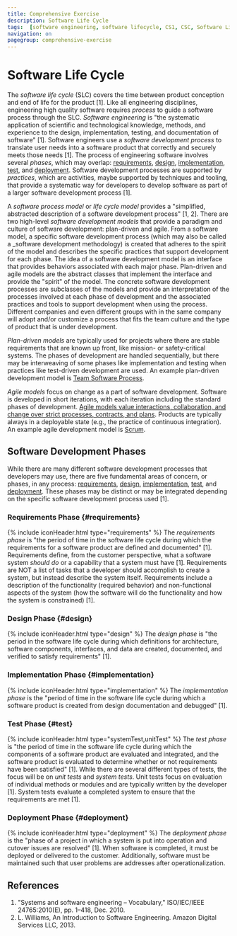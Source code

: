 ```yaml
---
title: Comprehensive Exercise
description: Software Life Cycle
tags:  [software engineering, software lifecycle, CS1, CSC, Software Life Cycle]
navigation: on
pagegroup: comprehensive-exercise
---
```

# Software Life Cycle
The _software life cycle_ (SLC) covers the time between product conception and end of life for the product [1].  Like all engineering disciplines, engineering high quality software requires _process_ to guide a software process through the SLC. _Software engineering_ is "the systematic application of scientific and technological knowledge, methods, and experience to the design, implementation, testing, and documentation of software" [1].  Software engineers use a _software development process_ to translate user needs into a software product that correctly and securely meets those needs [1]. The process of engineering software involves several _phases_, which may overlap: [requirements](#requirements), [design](#design), [implementation](#implementation), [test](#test), and [deployment](#deployment).  Software development processes are supported by _practices_, which are activities, maybe supported by techniques and tooling, that provide a systematic way for developers to develop software as part of a larger software development process [1].

A _software process model_ or _life cycle model_ provides a "simplified, abstracted description of a software development process" [1, 2].  There are two high-level _software development models_ that provide a paradigm and culture of software development: plan-driven and agile.  From a software model, a specific software development process (which may also be called a _software development methodology) is created that adheres to the spirit of the model and describes the specific practices that support development for each phase.  The idea of a software development model is an interface that provides behaviors associated with each major phase.  Plan-driven and agile models are the abstract classes that implement the interface and provide the "spirit" of the model.  The concrete software development processes are subclasses of the models and provide an interpretation of the processes involved at each phase of development and the associated practices and tools to support development when using the process.  Different companies and even different groups with in the same company will adopt and/or customize a process that fits the team culture and the type of product that is under development.  

_Plan-driven models_ are typically used for projects where there are stable requirements that are known up front, like mission- or safety-critical systems.  The phases of development are handled sequentially, but there may be interweaving of some phases like implementation and testing when practices like test-driven development are used.  An example plan-driven development model is [Team Software Process](http://www.sei.cmu.edu/tsp/).

_Agile models_ focus on change as a part of software development.  Software is developed in short iterations, with each iteration including the standard phases of development.  [Agile models value interactions, collaboration, and change over strict processes, contracts, and plans](http://www.agilemanifesto.org).  Products are typically always in a deployable state (e.g., the practice of continuous integration).  An example agile development model is [Scrum](https://www.scrum.org/Resources/What-is-Scrum).


## Software Development Phases
While there are many different software development processes that developers may use, there are five fundamental areas of concern, or phases, in any process: [requirements](#requirements), [design](#design), [implementation](#implementation), [test](#test), and [deployment](#deployment). These phases may be distinct or may be integrated depending on the specific software development process used [1].


### Requirements Phase {#requirements}
{% include iconHeader.html type="requirements" %}
The _requirements phase_ is "the period of time in the software life cycle during which the requirements for a software product are defined and documented" [1].  Requirements define, from the customer perspective, what a software system _should do_ or a capability that a system must have [1]. Requirements are NOT a list of tasks that a developer should accomplish to create a system, but instead describe the system itself.  Requirements include a description of the functionality (required behavior) and non-functional aspects of the system (how the software will do the functionality and how the system is constrained) [1]. 

### Design Phase {#design}
{% include iconHeader.html type="design" %}
The _design phase_ is "the period in the software life cycle during which definitions for architecture, software components, interfaces, and data are created, documented, and verified to satisfy requirements" [1].  


### Implementation Phase {#implementation}
{% include iconHeader.html type="implementation" %}
The _implementation phase_ is the "period of time in the software life cycle during which a software product is created from design documentation and debugged" [1].

### Test Phase {#test}
{% include iconHeader.html type="systemTest,unitTest" %}
The _test phase_ is "the period of time in the software life cycle during which the components of a software product are evaluated and integrated, and the software product is evaluated to determine whether or not requirements have been satisfied" [1].  While there are several different types of tests, the focus will be on _unit tests_ and _system tests_.  Unit tests focus on evaluation of individual methods or modules and are typically written by the developer [1].  System tests evaluate a completed system to ensure that the requirements are met [1].


### Deployment Phase {#deployment}
{% include iconHeader.html type="deployment" %}
The _deployment phase_ is the "phase of a project in which a system is put into operation and cutover issues are resolved" [1].  When software is completed, it must be deployed or delivered to the customer. Additionally, software must be maintained such that user problems are addresses after operationalization.

## References

1. "Systems and software engineering – Vocabulary," ISO/IEC/IEEE 24765:2010(E), pp. 1–418, Dec. 2010.
2.  L. Williams, An Introduction to Software Engineering. Amazon Digital Services LLC, 2013.